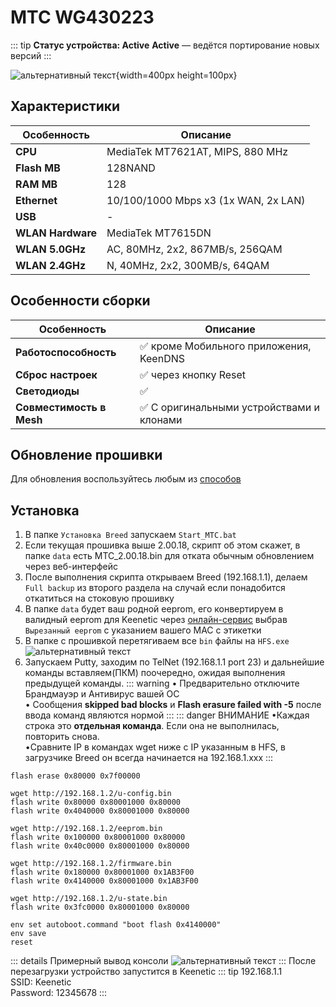 # MTC WG430223 <YezBadge type="keenetic" text="4.1.7" url="/assets/files/firmware/MTC-WG430223.7z" />

::: tip **Статус устройства: Active**
**Active** — ведётся портирование новых версий
:::

![альтернативный текст](/assets/images/wiki/guides/SmartBox/wg430223.png){width=400px height=100px}

## Характеристики

| Особенность       | Описание                             |
|-------------------|--------------------------------------|
| **CPU**           | MediaTek MT7621AT, MIPS, 880 MHz     |
| **Flash MB**      | 128NAND                              |
| **RAM MB**        | 128                                  |
| **Ethernet**      | 10/100/1000 Mbps x3 (1x WAN, 2x LAN) |
| **USB**           | -                                    |
| **WLAN Hardware** | MediaTek MT7615DN                    |
| **WLAN 5.0GHz**   | AC, 80MHz, 2x2, 867MB/s, 256QAM      |
| **WLAN 2.4GHz**   | N, 40MHz, 2x2, 300MB/s, 64QAM        |

## Особенности сборки

| Особенность              | Описание                                 |
|--------------------------|------------------------------------------|
| **Работоспособность**    | ✅ кроме Мобильного приложения, KeenDNS   |
| **Сброс настроек**       | ✅ через кнопку Reset                     |
| **Светодиоды**           | ✅                                        |
| **Совместимость в Mesh** | ✅ С оригинальными устройствами и клонами |

## Обновление прошивки

Для обновления воспользуйтесь любым из [способов](/wiki/helpful/updateFirmware.md)

## Установка

1. В папке `Установка Breed` запускаем `Start_MTC.bat`
2. Если текущая прошивка выше 2.00.18, скрипт об этом скажет, в папке `data` есть MTC_2.00.18.bin для отката обычным обновлением через веб-интерфейс
3. После выполнения скрипта открываем Breed (192.168.1.1), делаем `Full backup` из второго раздела на случай если понадобится откатиться на стоковую прошивку
4. В папке `data` будет ваш родной eeprom, его конвертируем в валидный eeprom для Keenetic через [онлайн-сервис](https://yeezyio.github.io/) выбрав `Вырезанный eeprom` с указанием вашего MAC с этикетки
5. В папке с прошивкой перетягиваем все `bin` файлы на `HFS.exe`
   ![альтернативный текст](/assets/images/wiki/guides/TP-Link-EC330/openhfs.png)
6. Запускаем Putty, заходим по TelNet (192.168.1.1 port 23) и дальнейшие команды вставляем(ПКМ) поочередно, ожидая
   выполнения предыдущей команды.
   ::: warning
   • Предварительно отключите Брандмауэр и Антивирус вашей ОС
   <br/>• Сообщения **skipped bad blocks** и **Flash erasure failed with -5** после ввода команд являются нормой
   :::
   ::: danger ВНИМАНИЕ
   •Каждая строка это **отдельная команда**. Если она не выполнилась, повторить снова.
   <br/>•Cравните IP в командах wget ниже с IP указанным в HFS, в загрузчике Breed он всегда начинается на
   192.168.1.xxx
   :::

```shell
flash erase 0x80000 0x7f00000

wget http://192.168.1.2/u-config.bin
flash write 0x80000 0x80001000 0x80000
flash write 0x4040000 0x80001000 0x80000

wget http://192.168.1.2/eeprom.bin
flash write 0x100000 0x80001000 0x80000
flash write 0x40c0000 0x80001000 0x80000

wget http://192.168.1.2/firmware.bin
flash write 0x180000 0x80001000 0x1AB3F00
flash write 0x4140000 0x80001000 0x1AB3F00

wget http://192.168.1.2/u-state.bin
flash write 0x3fc0000 0x80001000 0x80000

env set autoboot.command "boot flash 0x4140000"
env save
reset
```

::: details Примерный вывод консоли
![альтернативный текст](/assets/images/wiki/guides/TP-Link-EC330/breedlog.png)
:::
После перезагрузки устройство запустится в Keenetic
::: tip 192.168.1.1<br/>SSID: Keenetic<br/>Password: 12345678
:::
